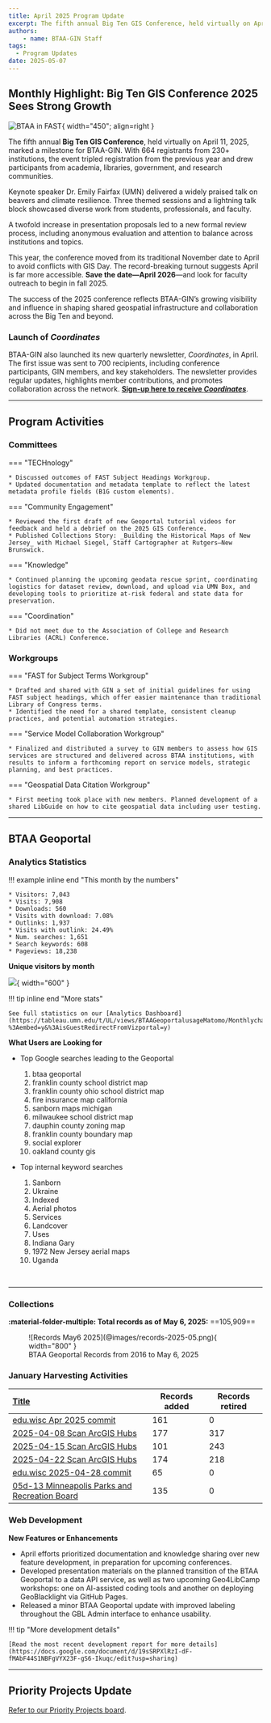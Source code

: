 ```yaml
---
title: April 2025 Program Update
excerpt: The fifth annual Big Ten GIS Conference, held virtually on April 11, 2025, marked a milestone for BTAA-GIN. With 664 registrants from 230+ institutions, the event tripled registration from the previous year and drew participants from academia, libraries, government, and research communities.
authors:
    - name: BTAA-GIN Staff
tags:
  - Program Updates
date: 2025-05-07
---
```




## Monthly Highlight: Big Ten GIS Conference 2025 Sees Strong Growth

![BTAA in FAST](@images/conf25-registrations.png){ width="450"; align=right }

The fifth annual **Big Ten GIS Conference**, held virtually on April 11, 2025, marked a milestone for BTAA-GIN. With 664 registrants from 230+ institutions, the event tripled registration from the previous year and drew participants from academia, libraries, government, and research communities.

Keynote speaker Dr. Emily Fairfax (UMN) delivered a widely praised talk on beavers and climate resilience. Three themed sessions and a lightning talk block showcased diverse work from students, professionals, and faculty.

A twofold increase in presentation proposals led to a new formal review process, including anonymous evaluation and attention to balance across institutions and topics.

This year, the conference moved from its traditional November date to April to avoid conflicts with GIS Day. The record-breaking turnout suggests April is far more accessible. **Save the date—April 2026**—and look for faculty outreach to begin in fall 2025.

The success of the 2025 conference reflects BTAA-GIN’s growing visibility and influence in shaping shared geospatial infrastructure and collaboration across the Big Ten and beyond.

### Launch of _Coordinates_
BTAA-GIN also launched its new quarterly newsletter, _Coordinates_, in April. The first issue was sent to 700 recipients, including conference participants, GIN members, and key stakeholders. The newsletter provides regular updates, highlights member contributions, and promotes collaboration across the network. <a href="https://mailchi.mp/d146395039e5/coordinates-from-btaa-gin-signup-page">**Sign-up here to receive _Coordinates_**</a>.

<hr>

## Program Activities

### Committees

<div class="grid" markdown>


=== "TECHnology"

	* Discussed outcomes of FAST Subject Headings Workgroup.
	* Updated documentation and metadata template to reflect the latest metadata profile fields (B1G custom elements).

=== "Community Engagement"

	* Reviewed the first draft of new Geoportal tutorial videos for feedback and held a debrief on the 2025 GIS Conference.
	* Published Collections Story: _Building the Historical Maps of New Jersey_ with Michael Siegel, Staff Cartographer at Rutgers–New Brunswick.	


=== "Knowledge"

	* Continued planning the upcoming geodata rescue sprint, coordinating logistics for dataset review, download, and upload via UMN Box, and developing tools to prioritize at-risk federal and state data for preservation.

=== "Coordination"

	* Did not meet due to the Association of College and Research Libraries (ACRL) Conference.

</div>

### Workgroups

<div class="grid" markdown>


=== "FAST for Subject Terms Workgroup"

	* Drafted and shared with GIN a set of initial guidelines for using FAST subject headings, which offer easier maintenance than traditional Library of Congress terms.
	* Identified the need for a shared template, consistent cleanup practices, and potential automation strategies.

=== "Service Model Collaboration Workgroup"

	* Finalized and distributed a survey to GIN members to assess how GIS services are structured and delivered across BTAA institutions, with results to inform a forthcoming report on service models, strategic planning, and best practices.

=== "Geospatial Data Citation Workgroup"

	* First meeting took place with new members. Planned development of a shared LibGuide on how to cite geospatial data including user testing.
	
</div>
<hr>


## BTAA Geoportal 

### Analytics Statistics

!!! example inline end "This month by the numbers"

	* Visitors: 7,043
	* Visits: 7,908
	* Downloads: 560
	* Visits with download: 7.08%
	* Outlinks: 1,937
	* Visits with outlink: 24.49%
	* Num. searches: 1,651
	* Search keywords: 608
	* Pageviews: 18,238


**Unique visitors by month**

![](@images/2025-04-monthly-users.png){ width="600" }


!!! tip inline end "More stats"

    See full statistics on our [Analytics Dashboard](https://tableau.umn.edu/t/UL/views/BTAAGeoportalusageMatomo/Monthlycharts?%3Aembed=y&%3AisGuestRedirectFromVizportal=y)


**What Users are Looking for**

<div class="grid cards" markdown>

-   Top Google searches leading to the Geoportal
	
	1. btaa geoportal	
	2. franklin county school district map	
	3. franklin county ohio school district map	
	4. fire insurance map california
	5. sanborn maps michigan	
	6. milwaukee school district map	
	7. dauphin county zoning map
	8. franklin county boundary map
	9. social explorer	
	10. oakland county gis


-   Top internal keyword searches

	1. Sanborn
	1. Ukraine
	1. Indexed
	1. Aerial photos
	1. Services
	1. Landcover
	1. Uses
	1. Indiana Gary
	1. 1972 New Jersey aerial maps
	1. Uganda


</div>

<br clear="left"/>

---

### Collections

**:material-folder-multiple: Total records as of May 6, 2025:** ==105,909== 

<figure markdown="span">
  ![Records May6 2025](@images/records-2025-05.png){ width="800" }
  <figcaption>BTAA Geoportal Records from 2016 to 
May 6, 2025</figcaption>
</figure>


### January Harvesting Activities

| [Title](http://URL) | Records added | Records retired |
| :---- | ----- | ----- |
| [edu.wisc Apr 2025 commit](https://github.com/geobtaa/metadata/issues/853) | 161 | 0 |
| [2025-04-08 Scan ArcGIS Hubs](https://github.com/geobtaa/metadata/issues/849) | 177 | 317 |
| [2025-04-15 Scan ArcGIS Hubs](https://github.com/geobtaa/metadata/issues/852) | 101 | 243 |
| [2025-04-22 Scan ArcGIS Hubs](https://github.com/geobtaa/metadata/issues/854) | 174 | 218 |
| [edu.wisc 2025-04-28 commit](https://github.com/geobtaa/metadata/issues/857) | 65 | 0 |
| [05d-13 Minneapolis Parks and Recreation Board](https://github.com/geobtaa/metadata/issues/858) | 135 | 0 |


### Web Development

**New Features or Enhancements**

* April efforts prioritized documentation and knowledge sharing over new feature development, in preparation for upcoming conferences.
* Developed presentation materials on the planned transition of the BTAA Geoportal to a data API service, as well as two upcoming Geo4LibCamp workshops: one on AI-assisted coding tools and another on deploying GeoBlacklight via GitHub Pages.
* Released a minor BTAA Geoportal update with improved labeling throughout the GBL Admin interface to enhance usability.


!!! tip "More development details"

	[Read the most recent development report for more details](https://docs.google.com/document/d/19sSRPXlRzI-dF-fMAbF44S1NBFgVYX23F-gS6-Ikuqc/edit?usp=sharing)

---

## Priority Projects Update

[Refer to our Priority Projects board](https://github.com/orgs/geobtaa/projects/22/views/6).



